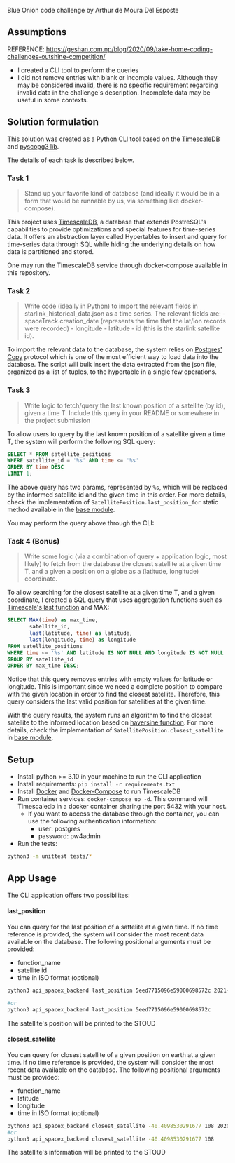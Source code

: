 Blue Onion code challenge by Arthur de Moura Del Esposte
## Assumptions

REFERENCE: https://geshan.com.np/blog/2020/09/take-home-coding-challenges-outshine-competition/

* I created a CLI tool to perform the queries
* I did not remove entries with blank or incomple values. Although they
  may be considered invalid, there is no specific requirement regarding invalid
  data in the challenge's description. Incomplete data may be useful in some contexts.

## Solution formulation

This solution was created as a Python CLI tool based on the
[TimescaleDB](https://docs.timescale.com/) and [pyscopg3 lib](https://www.psycopg.org/psycopg3).

The details of each task is described below.
### Task 1
> Stand up your favorite kind of database (and ideally it would be in a form that would be runnable by us, via something like docker-compose).

This project uses [TimescaleDB](https://docs.timescale.com/),
a database that extends PostreSQL's capabilities to provide optimizations and
special features for time-series data.
It offers an abstraction layer called Hypertables to insert and query for
time-series data through SQL while hiding the underlying details on how data is
partitioned and stored.

One may run the TimescaleDB service through docker-compose available in this
repository.

### Task 2
>Write code (ideally in Python) to import the relevant fields in starlink_historical_data.json as a time series. The relevant fields are: - spaceTrack.creation_date (represents the time that the lat/lon records were recorded) - longitude - latitude - id (this is the starlink satellite id).

To import the relevant data to the database, the system relies on
[Postgres' Copy](https://www.postgresql.org/docs/current/sql-copy.html)
protocol which is one of the most efficient way to load data
into the database. The script will
bulk insert the data extracted from the json file, organized as a list of tuples,
to the hypertable in a single few operations.

### Task 3
> Write logic to fetch/query the last known position of a satellite (by id), given a time T. Include this query in your README or somewhere in the project submission

To allow users to query by the last known position of a satellite 
given a time T, the system will perform the following SQL query:
```sql
SELECT * FROM satellite_positions
WHERE satellite_id = '%s' AND time <= '%s'
ORDER BY time DESC
LIMIT 1;
```

The above query has two params, represented by `%s`, which will be replaced by
the informed satellite id and the given time in this order. For more details,
check the implementation of `SatellitePosition.last_position_for` static method
available in the [base module](api_spacex_backend/base.py).

You may perform the query above through the CLI:

### Task 4 (Bonus)
> Write some logic (via a combination of query + application logic, most likely) to fetch from the database the closest satellite at a given time T, and a given a position on a globe as a (latitude, longitude) coordinate.

To allow searching for the closest satellite at a given time T, and a given coordinate, I created a SQL query that uses aggregation functions such as
[Timescale's last function](https://docs.timescale.com/api/latest/hyperfunctions/last/#last) and MAX:
```sql
SELECT MAX(time) as max_time,
       satellite_id,
       last(latitude, time) as latitude,
       last(longitude, time) as longitude
FROM satellite_positions
WHERE time <= '%s' AND latitude IS NOT NULL AND longitude IS NOT NULL
GROUP BY satellite_id
ORDER BY max_time DESC;
```

Notice that this query removes entries with empty values for latitude or longitude.
This is important since we need a complete position to compare with the given location
in order to find the closest satellite. Therefore, this query considers the last
valid position for satellities at the given time.

With the query results, the system runs an algorithm to find the closest satellite to the
informed location based on [haversine function](https://github.com/mapado/haversine).
For more details, check the implementation of `SatellitePosition.closest_satellite` 
in [base module](api_spacex_backend/base.py).
## Setup


* Install python >= 3.10 in your machine to run the CLI application
* Install requirements: `pip install -r requirements.txt`
* Install [Docker](https://docs.docker.com/engine/install/) and [Docker-Compose](https://docs.docker.com/compose/) to run TimescaleDB
* Run container services: `docker-compose up -d`. This command will Timescaledb in a docker container sharing the port 5432 with your host.
  * If you want to access the database through the container, you can use the following
    authentication information:
      * user: postgres
      * password: pw4admin
* Run the tests: 
```bash
python3 -m unittest tests/*
```

## App Usage

The CLI application offers two possibilites:
#### last_position

You can query for the last position of a sattelite at a given time. If no
time reference is provided, the system will consider the most recent data
available on the database. The following positional arguments must be provided:
* function_name
* satellite id
* time in ISO format (optional)

```bash
python3 api_spacex_backend last_position 5eed7715096e59000698572c 2021-01-26T06:26:10

#or
python3 api_spacex_backend last_position 5eed7715096e59000698572c
```

The satellite's position will be printed to the STOUD


#### closest_satellite

You can query for closest satellite of a given position on earth at a given time.
If no time reference is provided, the system will consider the most recent data
available on the database. The following positional arguments must be provided:
* function_name
* latitude
* longitude
* time in ISO format (optional)

```bash
python3 api_spacex_backend closest_satellite -40.4098530291677 108 2020-05-19T06:27:10
#or
python3 api_spacex_backend closest_satellite -40.4098530291677 108
```

The satellite's information will be printed to the STOUD